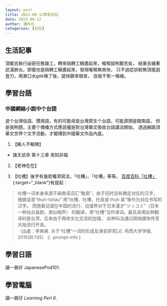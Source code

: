 ```yaml
---
layout: post
title: 2023-08-12學習日記
date: 2023-08-12
author: 潘科元
categories: [日記]
---
```

## 生活記事

頂擺去執行祕密任務幾工，轉來隔轉工睏晝起來，嚨喉就咧艱苦矣，
結果去穢著武漢肺炎。即擺也是隔轉工睏晝起來，發現嚨喉無爽快，
只不過症狀較無頂擺遐食力，用漱口水go̍k喙了後，提快篩來檢查，
佳哉干焦一條線。

## 學習台語

### 中國網絡小說中个台語

遮个台灣俗語、慣用語，有的可能毋是台灣原生个台語，可能源頭是閩南語，
但是我咧臆，主要个傳播方式應該攏是對台灣華文吸收台語講法開始，
透過網路頂華文世界个文字流動，才閣傳到中國華文作品內底。

1. 【輸人不輸陣】

  - 諸天武命 第十三章 焉知非福

2. 【老神在在】

3. 【吐槽】後字有幾若種濟寫法，「吐糟」、「吐嘈」等等。
[百度百科「吐槽」](https://baike.baidu.com/item/%E5%90%90%E6%A7%BD/5589457#:~:text=%E5%90%90%E6%A7%BD%EF%BC%8C%E6%B1%89%E8%AF%AD%E8%AF%8D%E6%B1%87%EF%BC%8C%E4%B8%80%E8%88%AC%E6%98%AF,%E5%86%85%E5%AE%B9%EF%BC%9B%E5%98%B2%E8%AE%BD%EF%BC%9B%E6%8A%B1%E6%80%A8%E7%AD%89%E3%80%82){:target="_blank"}有提起：

> 吐槽一词本身来源于闽南语词汇“黜臭”，由于旧时没有确定对应的汉字，
根据读音“thuh-tshàu” 用“吐槽、吐嘈、托臭或 thuh 臭”等作为对应书写的汉字。
而随着动漫在中国的流行，动漫界对于日本漫才“ツッコミ”（日本一种站台喜剧，类似相声）
的翻译，用“吐槽”当作译词。最先采用此种翻译的是台湾，后来由于两岸文化交流的加强，
此种叫法通过网络媒体传至大陆流行开来。  
（出處：李爽爽. 关于“吐槽”一词的形成及演变研究[J]. 鸡西大学学报, 2015(9):135）
{: .prompt-info }

## 學習日語

讀一屑仔 JapanesePod101.

## 學習電腦

讀一屑仔 *Learning Perl 6*.

